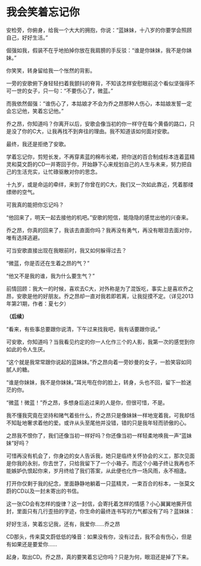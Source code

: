 # 我会笑着忘记你

安检旁，你俯身，给我一个大大的拥抱，你说：“蓝妹妹，十八岁的你要学会照顾自己，好好生活。” 

倔强如我，假装不在乎地拍掉你放在我肩膀的手反驳：“谁是你妹妹，我不是你妹妹。” 

你笑笑，转身留给我一个怅然的背影。 

一旁的安歌俯下身轻轻扫着我颤抖的脊背，不知该怎样安慰眼前这个看似坚强得不可一世的女子，只一句：“不要伤心了，微蓝。” 

而我依然倔强：“谁伤心了，本姑娘才不会为乔之昂那种人伤心，本姑娘发誓一定会忘记他，笑着忘记他。” 

乔之昂，你知道吗？你离开以后，安歌会像当初的你一样守在每个黄昏的路口，只是没了你的C大，让我再找不到奔往的理由。我不知道该如何面对安歌。 

最终，我还是拒绝了安歌。 

学着忘记你，剪短长发，不再穿素蓝的棉布长裙，把你送的百合制成标本连着蓝精灵和莫文蔚的CD一并寄回于你，开始静下心来规划自己的人生与未来，努力把自己的生活充实，让忙碌驱散对你的思念。 

十九岁，或是命运的牵绊，来到了你曾在的C大，我们又一次如此靠近，凭着那缕缥缈的空气。 

可我真的能把你忘记吗？ 

“他回来了，明天一起去接他的机吧。”安歌的短信，能隐隐的感觉出他的兴奋来。 

乔之昂，你真的回来了，我该去直面你吗？我再没有勇气，再没有眼泪去面对你，唯有选择逃避。 

可当安歌直接出现在我眼前时，我又如何躲得过去？ 

“微蓝，你是否还在生着之昂的气？” 

“他又不是我的谁，我为什么要生气？” 

前情回顾：我大一的时候，喜欢去C大，对外称是为了混饭吃，事实上是喜欢乔之昂，安歌是他的好朋友。乔之昂却一直对我若即若离，让我捉摸不定。（详见2013年第21期，作者：夏七夕） 

**（后续）**

“看来，有些事总要跟你说清，下午过来找我吧，我有话要跟你说。” 

可安歌，你知道吗？当我看见约定的你一人化作三个的人影，我第一次的感觉到你如此的令人生厌。 

“这个就是我常常跟你说起的蓝妹妹。”乔之昂向着一旁妙曼的女子，一脸笑容如同腻人的糖。 

“谁是你妹妹，我不是你妹妹。”耳光甩在你的脸上，转身，头也不回，留下一脸迷茫的你。 

“微蓝！微蓝！”乔之昂，多想身后追过来的人是你，但很可惜，不是。 

我不懂我究竟在坚持和赌气着些什么，乔之昂只是像妹妹一样地宠着我，可我却恬不知耻地奢求着他的爱。或许从头至尾他并没错，错的只是我年轻而骄傲的心。 

之昂我不恨你了，我们还像当初一样好吗？你还像当初一样轻柔地唤我一声“蓝妹妹”好吗？ 

可惜再没有机会了，你身边的女人告诉我，她只是临终关怀协会的义工，那次见面是你我的永别，你去世了，只给我留下了一个小箱子。而这个小箱子终让我再也不能嫉妒仇恨起你来，岁月终给了我们答案，从此便也化作一场风雨，永不相逢。 

打开你仅剩于我的纪念，里面静静地躺着一只蓝精灵，一束百合的标本，一张莫文蔚的CD以及一封未寄出的书信。 

这一张CD会有怎样的旋律？这一封信，会寄托着怎样的情感？小心翼翼地撕开信封，里面只有几行歪扭的字迹，你生命的最终连书写的力气都没有了吗？蓝妹妹： 

好好生活，笑着忘记我，还有，我爱你……乔之昂 

CD那头，传来莫文蔚低低的嗓音：如果没有你，没有过去，我不会有伤心，但是有如果还是要爱你…… 

起身，取出CD。乔之昂，真的要笑着忘记你吗？只是为何，眼泪还是掉了下来。